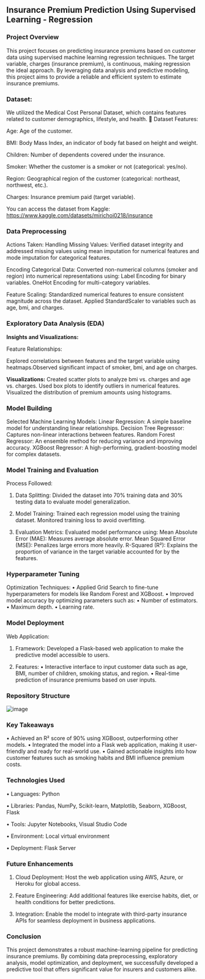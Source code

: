 ## Insurance Premium Prediction Using Supervised Learning - Regression


### Project Overview
This project focuses on predicting insurance premiums based on customer data using supervised machine learning regression techniques. The target variable, charges (insurance premium), is continuous, making regression the ideal approach. By leveraging data analysis and predictive modeling, this project aims to provide a reliable and efficient system to estimate insurance premiums.

### Dataset: 
We utilized the Medical Cost Personal Dataset, which contains features related to customer demographics, lifestyle, and health.
📂 Dataset Features:

Age: Age of the customer.

BMI: Body Mass Index, an indicator of body fat based on height and weight.

Children: Number of dependents covered under the insurance.

Smoker: Whether the customer is a smoker or not (categorical: yes/no).

Region: Geographical region of the customer (categorical: northeast, northwest, etc.).

Charges: Insurance premium paid (target variable).

You can access the dataset from Kaggle: https://www.kaggle.com/datasets/mirichoi0218/insurance

### Data Preprocessing
Actions Taken:
Handling Missing Values:
Verified dataset integrity and addressed missing values using mean imputation for numerical features and mode imputation for categorical features.

Encoding Categorical Data:
Converted non-numerical columns (smoker and region) into numerical representations using:
Label Encoding for binary variables.
OneHot Encoding for multi-category variables.

Feature Scaling:
Standardized numerical features to ensure consistent magnitude across the dataset.
Applied StandardScaler to variables such as age, bmi, and charges.

### Exploratory Data Analysis (EDA)
__Insights and Visualizations:__

Feature Relationships:

Explored correlations between features and the target variable using heatmaps.Observed significant impact of smoker, bmi, and age on charges.

__Visualizations:__
Created scatter plots to analyze bmi vs. charges and age vs. charges.
Used box plots to identify outliers in numerical features.
Visualized the distribution of premium amounts using histograms.


### Model Building
Selected Machine Learning Models:
Linear Regression: A simple baseline model for understanding linear relationships.
Decision Tree Regressor: Captures non-linear interactions between features.
Random Forest Regressor: An ensemble method for reducing variance and improving accuracy.
XGBoost Regressor: A high-performing, gradient-boosting model for complex datasets.


### Model Training and Evaluation
Process Followed:
1. Data Splitting:
Divided the dataset into 70% training data and 30% testing data to evaluate model generalization.


2. Model Training:
Trained each regression model using the training dataset.
Monitored training loss to avoid overfitting.

3. Evaluation Metrics:
Evaluated model performance using:
Mean Absolute Error (MAE): Measures average absolute error.
Mean Squared Error (MSE): Penalizes large errors more heavily.
R-Squared (R²): Explains the proportion of variance in the target variable accounted for by the features.


### Hyperparameter Tuning
Optimization Techniques:
• Applied Grid Search to fine-tune hyperparameters for models like Random Forest and XGBoost.
• Improved model accuracy by optimizing parameters such as:
• Number of estimators.
• Maximum depth.
• Learning rate.


### Model Deployment
Web Application:
1. Framework:
Developed a Flask-based web application to make the predictive model accessible to users.

2. Features:
• Interactive interface to input customer data such as age, BMI, number of children, smoking status, and region.
• Real-time prediction of insurance premiums based on user inputs.

### Repository Structure

![image](https://github.com/user-attachments/assets/18b803f3-a8a1-4600-b48a-007eaa609398)



### Key Takeaways

• Achieved an R² score of 90% using XGBoost, outperforming other models.
• Integrated the model into a Flask web application, making it user-friendly and ready for real-world use.
• Gained actionable insights into how customer features such as smoking habits and BMI influence premium costs.


### Technologies Used
• Languages: Python

• Libraries: Pandas, NumPy, Scikit-learn, Matplotlib, Seaborn, XGBoost, Flask

• Tools: Jupyter Notebooks, Visual Studio Code

• Environment: Local virtual environment

• Deployment: Flask Server


### Future Enhancements
1. Cloud Deployment:
   Host the web application using AWS, Azure, or Heroku for global access.

2. Feature Engineering:
   Add additional features like exercise habits, diet, or health conditions for better predictions.

3. Integration:
   Enable the model to integrate with third-party insurance APIs for seamless deployment in business applications.
### Conclusion

This project demonstrates a robust machine-learning pipeline for predicting insurance premiums. By combining data preprocessing, exploratory analysis, model optimization, and deployment, we successfully developed a predictive tool that offers significant value for insurers and customers alike.
